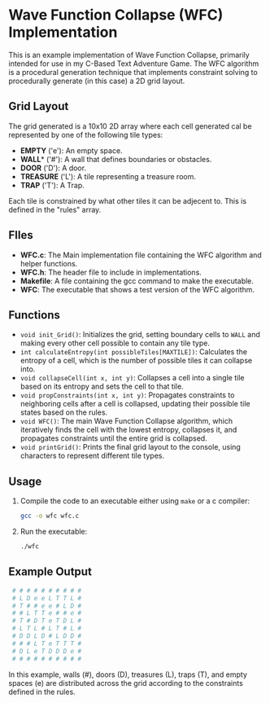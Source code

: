 # Wave Function Collapse (WFC) Implementation

This is an example implementation of Wave Function Collapse, primarily intended for use in my C-Based Text Adventure Game. The WFC algorithm is a procedural generation technique that implements constraint solving to procedurally generate (in this case) a 2D grid layout. 

## Grid Layout
The grid generated is a 10x10 2D array where each cell generated cal be represented by one of the following tile types:

- **EMPTY** ('e'): An empty space.
- **WALL*** ('#'): A wall that defines boundaries or obstacles.
- **DOOR** ('D'): A door.
- **TREASURE** ('L'): A tile representing a treasure room.
- **TRAP** ('T'): A Trap.

Each tile is constrained by what other tiles it can be adjecent to. This is defined in the "rules" array.

## FIles
- **WFC.c**: The Main implementation file containing the WFC algorithm and helper functions.  
- **WFC.h**: The header file to include in implementations.   
- **Makefile**: A file containing the gcc command to make the executable.  
- **WFC**: The executable that shows a test version of the WFC algorithm.  

## Functions  
  
- `void init_Grid()`: Initializes the grid, setting boundary cells to `WALL` and making every other cell possible to contain any tile type.  
- `int calculateEntropy(int possibleTiles[MAXTILE])`: Calculates the entropy of a cell, which is the number of possible tiles it can collapse into.  
- `void collapseCell(int x, int y)`: Collapses a cell into a single tile based on its entropy and sets the cell to that tile. 
- `void propConstraints(int x, int y)`: Propagates constraints to neighboring cells after a cell is collapsed, updating their possible tile states based on the rules.  
- `void WFC()`: The main Wave Function Collapse algorithm, which iteratively finds the cell with the lowest entropy, collapses it, and propagates constraints until the entire grid is collapsed.  
- `void printGrid()`: Prints the final grid layout to the console, using characters to represent different tile types.  
  
## Usage
  
1. Compile the code to an executable either using `make` or a c compiler:  
   ```sh
   gcc -o wfc wfc.c
2. Run the executable:  
   ```sh
   ./wfc

## Example Output  
  
```sh
 # # # # # # # # # #
 # L D e e L T T L #
 # T # # e e # L D #
 # # L T T e # # e #
 # T # D T e T D L #
 # L T L # L T # L #
 # D D L D # L D D #
 # # # L T e T T T #
 # D L e T D D D e #
 # # # # # # # # # #
```
  
In this example, walls (#), doors (D), treasures (L), traps (T), and empty spaces (e) are distributed across the grid according to the constraints defined in the rules.
